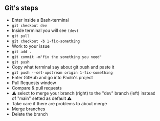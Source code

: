 ## Git's steps ##

- Enter inside a Bash-terminal
- `git checkout dev`
- Inside terminal you will see `(dev)` 
- `git pull`
- `git checkout -b 1-fix-something`
- Work to your issue
- `git add .`
- `git commit -m"fix the something you need"`
- `git push`
- Copy what terminal say about git push and paste it
- `git push --set-upstream origin 1-fix-something`
- Enter GitHub and go into Paolo's project
- Pull Requests window
- Compare & pull requests
- ⚠ select to merge your branch (right) to the "dev" branch (left) instead of "main" setted as default ⚠
- Take care if there are problems to about merge
- Merge branches
- Delete the branch